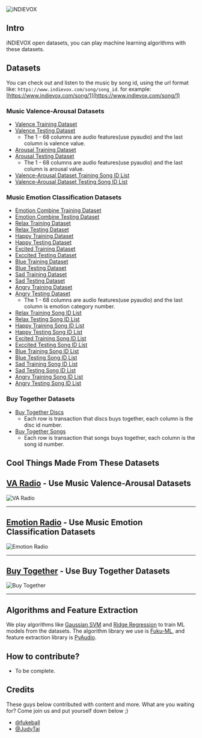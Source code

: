 ![iNDIEVOX](https://raw.githubusercontent.com/indievox-inc/iNDIEVOX-Dataset/master/image/logo.png)

## Intro

iNDIEVOX open datasets, you can play machine learning algorithms with these datasets.

## Datasets

You can check out and listen to the music by song id, using the url format like: `https://www.indievox.com/song/song_id`. for example: [https://www.indievox.com/song/1](https://www.indievox.com/song/1)

### Music Valence-Arousal Datasets

* [Valence Training Dataset](https://github.com/indievox-inc/iNDIEVOX-Dataset/blob/master/dataset/valence_train.dataset)
* [Valence Testing Dataset](https://github.com/indievox-inc/iNDIEVOX-Dataset/blob/master/dataset/valence_test.dataset)
  * The 1 - 68 columns are audio features(use pyaudio) and the last column is valence value.
* [Arousal Training Dataset](https://github.com/indievox-inc/iNDIEVOX-Dataset/blob/master/dataset/arousal_train.dataset)
* [Arousal Testing Dataset](https://github.com/indievox-inc/iNDIEVOX-Dataset/blob/master/dataset/arousal_test.dataset)
  * The 1 - 68 columns are audio features(use pyaudio) and the last column is arousal value.
* [Valence-Arousal Dataset Training Song ID List](https://github.com/indievox-inc/iNDIEVOX-Dataset/blob/master/dataset/va_train_song_id.dataset)
* [Valence-Arousal Dataset Testing Song ID List](https://github.com/indievox-inc/iNDIEVOX-Dataset/blob/master/dataset/va_test_song_id.dataset)

### Music Emotion Classification Datasets

* [Emotion Combine Training Dataset](https://github.com/indievox-inc/iNDIEVOX-Dataset/blob/master/dataset/emotion_combine_song_train.dataset)
* [Emotion Combine Testing Dataset](https://github.com/indievox-inc/iNDIEVOX-Dataset/blob/master/dataset/emotion_combine_song_test.dataset)
* [Relax Training Dataset](https://github.com/indievox-inc/iNDIEVOX-Dataset/blob/master/dataset/emotion_01_relax_train.dataset)
* [Relax Testing Dataset](https://github.com/indievox-inc/iNDIEVOX-Dataset/blob/master/dataset/emotion_01_relax_test.dataset)
* [Happy Training Dataset](https://github.com/indievox-inc/iNDIEVOX-Dataset/blob/master/dataset/emotion_02_happy_train.dataset)
* [Happy Testing Dataset](https://github.com/indievox-inc/iNDIEVOX-Dataset/blob/master/dataset/emotion_02_happy_test.dataset)
* [Excited Training Dataset](https://github.com/indievox-inc/iNDIEVOX-Dataset/blob/master/dataset/emotion_03_excited_train.dataset)
* [Exccited Testing Dataset](https://github.com/indievox-inc/iNDIEVOX-Dataset/blob/master/dataset/emotion_03_excited_test.dataset)
* [Blue Training Dataset](https://github.com/indievox-inc/iNDIEVOX-Dataset/blob/master/dataset/emotion_04_blue_train.dataset)
* [Blue Testing Dataset](https://github.com/indievox-inc/iNDIEVOX-Dataset/blob/master/dataset/emotion_04_blue_test.dataset)
* [Sad Training Dataset](https://github.com/indievox-inc/iNDIEVOX-Dataset/blob/master/dataset/emotion_05_sad_train.dataset)
* [Sad Testing Dataset](https://github.com/indievox-inc/iNDIEVOX-Dataset/blob/master/dataset/emotion_05_sad_test.dataset)
* [Angry Training Dataset](https://github.com/indievox-inc/iNDIEVOX-Dataset/blob/master/dataset/emotion_06_angry_train.dataset)
* [Angry Testing Dataset](https://github.com/indievox-inc/iNDIEVOX-Dataset/blob/master/dataset/emotion_06_angry_test.dataset)
    * The 1 - 68 columns are audio features(use pyaudio) and the last column is emotion category number.
* [Relax Training Song ID List](https://github.com/indievox-inc/iNDIEVOX-Dataset/blob/master/dataset/emotion_01_relax_train_song_id.dataset)
* [Relax Testing Song ID List](https://github.com/indievox-inc/iNDIEVOX-Dataset/blob/master/dataset/emotion_01_relax_test_song_id.dataset)
* [Happy Training Song ID List](https://github.com/indievox-inc/iNDIEVOX-Dataset/blob/master/dataset/emotion_02_happy_train_song_id.dataset)
* [Happy Testing Song ID List](https://github.com/indievox-inc/iNDIEVOX-Dataset/blob/master/dataset/emotion_02_happy_test_song_id.dataset)
* [Excited Training Song ID List](https://github.com/indievox-inc/iNDIEVOX-Dataset/blob/master/dataset/emotion_03_excited_train_song_id.dataset)
* [Exccited Testing Song ID List](https://github.com/indievox-inc/iNDIEVOX-Dataset/blob/master/dataset/emotion_03_excited_test_song_id.dataset)
* [Blue Training Song ID List](https://github.com/indievox-inc/iNDIEVOX-Dataset/blob/master/dataset/emotion_04_blue_train_song_id.dataset)
* [Blue Testing Song ID List](https://github.com/indievox-inc/iNDIEVOX-Dataset/blob/master/dataset/emotion_04_blue_test_song_id.dataset)
* [Sad Training Song ID List](https://github.com/indievox-inc/iNDIEVOX-Dataset/blob/master/dataset/emotion_05_sad_train_song_id.dataset)
* [Sad Testing Song ID List](https://github.com/indievox-inc/iNDIEVOX-Dataset/blob/master/dataset/emotion_05_sad_test_song_id.dataset)
* [Angry Training Song ID List](https://github.com/indievox-inc/iNDIEVOX-Dataset/blob/master/dataset/emotion_06_angry_train_song_id.dataset)
* [Angry Testing Song ID List](https://github.com/indievox-inc/iNDIEVOX-Dataset/blob/master/dataset/emotion_06_angry_test_song_id.dataset)

### Buy Together Datasets

* [Buy Together Discs](https://github.com/indievox-inc/iNDIEVOX-Dataset/blob/master/dataset/buy_together_disc.dataset)
  * Each row is transaction that discs buys together, each column is the disc id number.
* [Buy Together Songs](https://github.com/indievox-inc/iNDIEVOX-Dataset/blob/master/dataset/buy_together_song.dataset)
  * Each row is transaction that songs buys together, each column is the song id number.

## Cool Things Made From These Datasets

## [VA Radio](https://www.indievox.com/radio/va) - Use Music Valence-Arousal Datasets

![VA Radio](https://raw.githubusercontent.com/indievox-inc/iNDIEVOX-Dataset/master/image/va_radio_demo.png)

---

## [Emotion Radio](https://www.indievox.com/radio/emotion/relax) - Use Music Emotion Classification Datasets

![Emotion Radio](https://raw.githubusercontent.com/indievox-inc/iNDIEVOX-Dataset/master/image/emotion_radio_demo.png)

---

## [Buy Together](https://www.indievox.com/disc/10586) - Use Buy Together Datasets

![Buy Together](https://raw.githubusercontent.com/indievox-inc/iNDIEVOX-Dataset/master/image/buy_together_demo.png)

---

## Algorithms and Feature Extraction

We play algorithms like [Gaussian SVM](https://en.wikipedia.org/wiki/Support_vector_machine) and [Ridge Regression](https://en.wikipedia.org/wiki/Tikhonov_regularization) to train ML models from the datasets. The algorithm library we use is [Fuku-ML](https://github.com/fukuball/fuku-ml), and feature extraction library is [PyAudio](https://github.com/jleb/pyaudio).

## How to contribute?

- To be complete.

## Credits

These guys below contributed with content and more. What are you waiting for? Come join us and put yourself down below ;)

- [@fukeball](https://github.com/fukuball)
- [@JudyTai](https://github.com/JudyTai)
